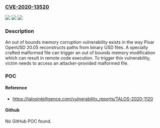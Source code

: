 ### [CVE-2020-13520](https://cve.mitre.org/cgi-bin/cvename.cgi?name=CVE-2020-13520)
![](https://img.shields.io/static/v1?label=Product&message=Pixar&color=blue)
![](https://img.shields.io/static/v1?label=Version&message=n%2Fa&color=blue)
![](https://img.shields.io/static/v1?label=Vulnerability&message=remote%20code%20execution&color=brighgreen)

### Description

An out of bounds memory corruption vulnerability exists in the way Pixar OpenUSD 20.05 reconstructs paths from binary USD files. A specially crafted malformed file can trigger an out of bounds memory modification which can result in remote code execution. To trigger this vulnerability, victim needs to access an attacker-provided malformed file.

### POC

#### Reference
- https://talosintelligence.com/vulnerability_reports/TALOS-2020-1120

#### Github
No GitHub POC found.

